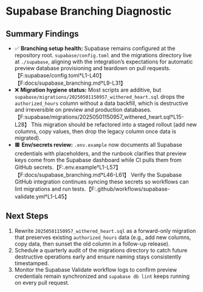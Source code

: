 # Supabase Branching Diagnostic

## Summary Findings

- ✅ **Branching setup health:** Supabase remains configured at the repository root. `supabase/config.toml` and the migrations directory live at `./supabase`, aligning with the integration’s expectations for automatic preview database provisioning and teardown on pull requests.【F:supabase/config.toml†L1-L40】【F:docs/supabase_branching.md†L9-L31】
- ❌ **Migration hygiene status:** Most scripts are additive, but `supabase/migrations/20250501150957_withered_heart.sql` drops the `authorized_hours` column without a data backfill, which is destructive and irreversible on preview and production databases.【F:supabase/migrations/20250501150957_withered_heart.sql†L15-L28】 This migration should be refactored into a staged rollout (add new columns, copy values, then drop the legacy column once data is migrated).
- 🟧 **Env/secrets review:** `.env.example` now documents all Supabase credentials with placeholders, and the runbook clarifies that preview keys come from the Supabase dashboard while CI pulls them from GitHub secrets.【F:.env.example†L1-L57】【F:docs/supabase_branching.md†L46-L61】 Verify the Supabase GitHub integration continues syncing these secrets so workflows can lint migrations and run tests.【F:.github/workflows/supabase-validate.yml†L1-L45】

## Next Steps

1. Rewrite `20250501150957_withered_heart.sql` as a forward-only migration that preserves existing `authorized_hours` data (e.g., add new columns, copy data, then sunset the old column in a follow-up release).
2. Schedule a quarterly audit of the migrations directory to catch future destructive operations early and ensure naming stays consistently timestamped.
3. Monitor the Supabase Validate workflow logs to confirm preview credentials remain synchronized and `supabase db lint` keeps running on every pull request.
